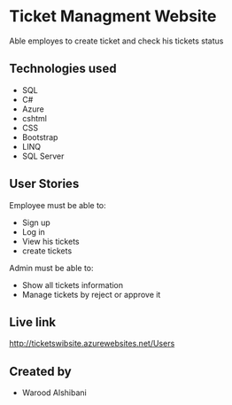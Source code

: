 # Ticket Managment Website

Able employes to create ticket and check his tickets status


## Technologies used
* SQL
* C#
* Azure
* cshtml
* CSS
* Bootstrap 
* LINQ
* SQL Server


## User Stories
Employee must be able to:
* Sign up
* Log in 
* View his tickets
* create tickets

Admin must be able to:
* Show all tickets information
* Manage tickets by reject or approve it




## Live link
http://ticketswibsite.azurewebsites.net/Users


## Created by 
* Warood Alshibani

